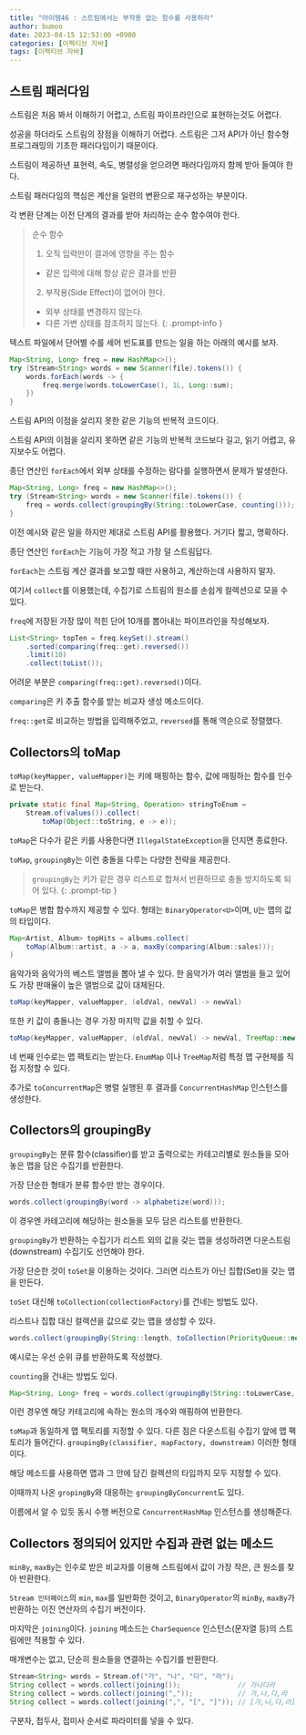 ```yaml
---
title: "아이템46 : 스트림에서는 부작용 없는 함수를 사용하라"
author: bumoo
date: 2023-04-15 12:53:00 +0900
categories: [이펙티브 자바]
tags: [이펙티브 자바]
---
```


## 스트림 패러다임

스트림은 처음 봐서 이해하기 어렵고, 스트림 파이프라인으로 표현하는것도 어렵다.

성공을 하더라도 스트림의 장점을 이해하기 어렵다. 스트림은 그저 API가 아닌 함수형 프로그래밍의 기초한 패러다임이기 때문이다.

스트림이 제공하년 표현력, 속도, 병렬성을 얻으려면 패러다임까지 함께 받아 들여야 한다.

스트림 패러다임의 핵심은 계산을 일련의 변환으로 재구성하는 부분이다.

각 변환 단계는 이전 단계의 결과를 받아 처리하는 순수 함수여야 한다.

> 순수 함수<br>
> 1. 오직 입력만이 결과에 영향을 주는 함수<br>
>   - 같은 입력에 대해 항상 같은 결과를 반환
> 2. 부작용(Side Effect)이 없어야 한다.<br>
>   - 외부 상태를 변경하지 않는다.
>   - 다른 가변 상태를 참조하지 않는다.
{: .prompt-info }

텍스트 파일에서 단어별 수를 세어 빈도표를 만드는 일을 하는 아래의 예시를 보자.

```java
Map<String, Long> freq = new HashMap<>();
try (Stream<String> words = new Scanner(file).tokens()) {
    words.forEach(words -> {
        freq.merge(words.toLowerCase(), 1L, Long::sum);
    })
}
```

스트림 API의 이점을 살리지 못한 같은 기능의 반복적 코드이다.

스트림 API의 이점을 살리지 못하면 같은 기능의 반복적 코드보다 길고, 읽기 어렵고, 유지보수도 어렵다.

종단 연산인 `forEach`에서 외부 상태를 수정하는 람다를 실행하면서 문제가 발생한다.

```java
Map<String, Long> freq = new HashMap<>();
try (Stream<String> words = new Scanner(file).tokens()) {
    freq = words.collect(groupingBy(String::toLowerCase, counting()));
}
```

이전 예시와 같은 일을 하지만 제대로 스트림 API를 활용했다. 거기다 짧고, 명확하다.

종단 연산인 `forEach`는 기능이 가장 적고 가장 덜 스트림답다.

`forEach`는 스트림 계산 결과를 보고할 때만 사용하고, 계산하는데 사용하지 말자.

여기서 `collect`를 이용했는데, 수집기로 스트림의 원소를 손쉽게 컬렉션으로 모을 수 있다.

`freq`에 저장된 가장 많이 적힌 단어 10개를 뽑아내는 파이프라인을 작성해보자.

```java
List<String> topTen = freq.keySet().stream()
    .sorted(comparing(freq::get).reversed())
    .limit(10)
    .collect(toList());
```

어려운 부분은 `comparing(freq::get).reversed()`이다.

`comparing`은 키 추출 함수를 받는 비교자 생성 메소드이다.

`freq::get`로 비교하는 방법을 입력해주었고, `reversed`를 통해 역순으로 정렬했다.

## Collectors의 toMap

`toMap(keyMapper, valueMapper)`는 키에 매핑하는 함수, 값에 매핑하는 함수를 인수로 받는다.

```java
private static final Map<String, Operation> stringToEnum =
    Stream.of(values()).collect(
        toMap(Object::toString, e -> e));
```

`toMap`은 다수가 같은 키를 사용한다면 `IllegalStateException`을 던지면 종료한다.

`toMap`, `groupingBy`는 이런 충돌을 다루는 다양한 전략을 제공한다.

> `groupingBy`는 키가 같은 경우 리스트로 합쳐서 반환하므로 충돌 방지하도록 되어 있다.
{: .prompt-tip }

`toMap`은 병합 함수까지 제공할 수 있다. 형태는 `BinaryOperator<U>`이며, `U`는 맵의 값의 타입이다.

```java
Map<Artist, Album> topHits = albums.collect(
    toMap(Album::artist, a -> a, maxBy(comparing(Album::sales)));
)
```
음악가와 음악가의 베스트 앨범을 뽑아 낼 수 있다. 한 음악가가 여러 앨범을 들고 있어도 가장 판매율이 높은 앨범으로 값이 대체된다.

```java
toMap(keyMapper, valueMapper, (oldVal, newVal) -> newVal)
```

또한 키 값이 충돌나는 경우 가장 마지막 값을 취할 수 있다.

```java
toMap(keyMapper, valueMapper, (oldVal, newVal) -> newVal, TreeMap::new)
```
네 번째 인수로는 맵 팩토리는 받는다. `EnumMap` 이나 `TreeMap`처럼 특정 맵 구현체를 직접 지정할 수 있다.

추가로 `toConcurrentMap`은 병렬 실행된 후 결과를 `ConcurrentHashMap` 인스턴스를 생성한다.

## Collectors의 groupingBy

`groupingBy`는 분류 함수(classifier)를 받고 출력으로는 카테고리별로 원소들을 모아 놓은 맵을 담은 수집기를 반환한다.

가장 단순한 형태가 분류 함수만 받는 경우이다. 

```java
words.collect(groupingBy(word -> alphabetize(word)));
```

이 경우엔 카테고리에 해당하는 원소들을 모두 담은 리스트를 반환한다.

`groupingBy`가 반환하는 수집기가 리스트 외의 값을 갖는 맵을 생성하려면 다운스트림(downstream) 수집기도 선언해야 한다.

가장 단순한 것이 `toSet`을 이용하는 것이다. 그러면 리스트가 아닌 집합(Set)을 갖는 맵을 만든다.

`toSet` 대신해 `toCollection(collectionFactory)`를 건네는 방법도 있다.

리스트나 집합 대신 컬렉션을 값으로 갖는 맵을 생성할 수 있다.

```java
words.collect(groupingBy(String::length, toCollection(PriorityQueue::new)));
```

예시로는 우선 순위 큐를 반환하도록 작성했다. 

`counting`을 건내는 방법도 있다.

```java
Map<String, Long> freq = words.collect(groupingBy(String::toLowerCase, counting()));
```

이런 경우엔 해당 카테고리에 속하는 원소의 개수와 매핑하여 반환한다.

`toMap`과 동일하게 맵 팩토리를 지정할 수 있다. 다른 점은 다운스트림 수집기 앞에 맵 팩토리가 들어간다. 
`groupingBy(classifier, mapFactory, downstream)` 이러한 형태이다. 

해당 메소드를 사용하면 맵과 그 안에 담긴 컬렉션의 타입까지 모두 지정할 수 있다.

이때까지 나온 `gropingBy`와 대응하는 `groupingByConcurrent`도 있다.

이름에서 알 수 있듯 동시 수행 버전으로 `ConcurrentHashMap` 인스턴스를 생성해준다.

## Collectors 정의되어 있지만 수집과 관련 없는 메소드

`minBy`, `maxBy`는 인수로 받은 비교자를 이용해 스트림에서 값이 가장 작은, 큰 원소를 찾아 반환한다.

`Stream 인터페이스`의 `min`, `max`를 일반화한 것이고, `BinaryOperator`의 `minBy`, `maxBy`가 반환하는 이진 연산자의 수집기 버전이다.

마지막은 `joining`이다. `joining` 메소드는 `CharSequence` 인스턴스(문자열 등)의 스트림에만 적용할 수 있다.

매개변수는 없고, 단순히 원소들을 연결하는 수집기를 반환한다.

```java
Stream<String> words = Stream.of("가", "나", "다", "라");
String collect = words.collect(joining());              // 가나다라
String collect = words.collect(joining(","));           // 가,나,다,라
String collect = words.collect(joining(",", "[", "]")); // [가,나,다,라]
```

구분자, 접두사, 접미사 순서로 파라미터를 넣을 수 있다.